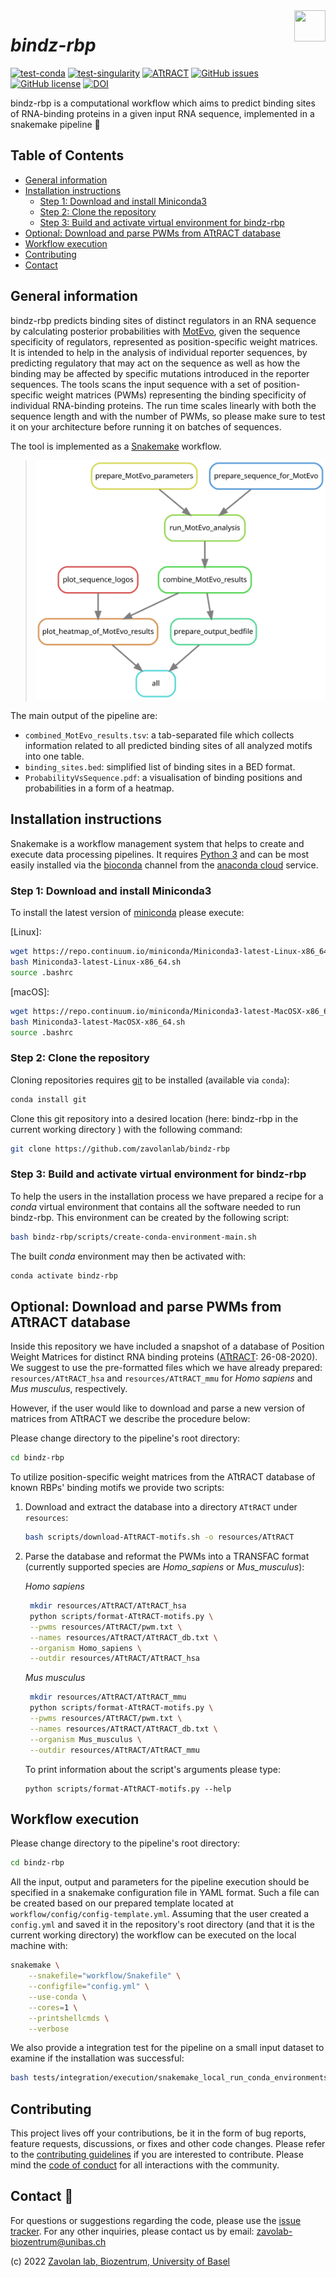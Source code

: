 <img align="right" width="50" height="50" src="images/logo.128px.png">

# _bindz-rbp_

[![test-conda](https://github.com/zavolanlab/bindz-rbp/workflows/test-conda/badge.svg?branch=dev)](https://github.com/zavolanlab/bindz-rbp/actions?query=workflow%3Atest-conda)
[![test-singularity](https://github.com/zavolanlab/bindz-rbp/workflows/test-singularity/badge.svg?branch=dev)](https://github.com/zavolanlab/bindz-rbp/actions?query=workflow%3Atest-singularity)
[![ATtRACT](https://github.com/zavolanlab/bindz-rbp/workflows/ATtRACT/badge.svg?branch=dev)](https://github.com/zavolanlab/bindz-rbp/actions?query=workflow%3AATtRACT)
[![GitHub issues](https://img.shields.io/github/issues/zavolanlab/bindz-rbp)](https://github.com/zavolanlab/bindz-rbp/issues)
[![GitHub license](https://img.shields.io/github/license/zavolanlab/bindz-rbp)](https://github.com/zavolanlab/bindz-rbp/blob/dev/LICENSE)
[![DOI](https://zenodo.org/badge/DOI/10.5281/zenodo.4063595.svg)](https://doi.org/10.5281/zenodo.4063595)

bindz-rbp is a computational workflow which aims to predict binding sites of RNA-binding proteins in a given input RNA sequence, implemented in a snakemake pipeline 🐍

## Table of Contents

- [General information](#general-information)
- [Installation instructions](#installation-instructions)
  - [Step 1: Download and install Miniconda3](#step-1-download-and-install-miniconda3)
  - [Step 2: Clone the repository](#step-2-clone-the-repository)
  - [Step 3: Build and activate virtual environment for bindz-rbp](#step-3-build-and-activate-virtual-environment-for-bindz-rbp)
- [Optional: Download and parse PWMs from ATtRACT database](#optional-download-and-parse-pwms-from-attract-database)
- [Workflow execution](#workflow-execution)
- [Contributing](#contributing)
- [Contact](#contact-📨)

## General information

bindz-rbp predicts binding sites of distinct regulators in an RNA sequence by calculating posterior probabilities with [MotEvo], given the sequence specificity of regulators, represented as position-specific weight matrices. It is intended to help in the analysis of individual reporter sequences, by predicting regulatory that may act on the sequence as well as how the binding may be affected by specific mutations introduced in the reporter sequences. The tools scans the input sequence with a set of position-specific weight matrices (PWMs) representing the binding specificity of individual RNA-binding proteins. The run time scales linearly with both the sequence length and with the number of PWMs, so please make sure to test it on your architecture before running it on batches of sequences.

The tool is implemented as a [Snakemake] workflow.

> ![rule_graph][rule-graph]

The main output of the pipeline are:
* `combined_MotEvo_results.tsv`: a tab-separated file which collects information related to all predicted binding sites of all analyzed motifs into one table.
* `binding_sites.bed`: simplified list of binding sites in a BED format.
* `ProbabilityVsSequence.pdf`: a visualisation of binding positions and probabilities in a form of a heatmap.

## Installation instructions

Snakemake is a workflow management system that helps to create and execute data processing pipelines. It requires [Python 3] and can be most easily installed via the [bioconda] channel from the [anaconda cloud] service.

### Step 1: Download and install Miniconda3

To install the latest version of [miniconda] please execute:  

[Linux]:

```bash
wget https://repo.continuum.io/miniconda/Miniconda3-latest-Linux-x86_64.sh
bash Miniconda3-latest-Linux-x86_64.sh
source .bashrc
```

[macOS]:

```bash
wget https://repo.continuum.io/miniconda/Miniconda3-latest-MacOSX-x86_64.sh
bash Miniconda3-latest-MacOSX-x86_64.sh
source .bashrc
```

### Step 2: Clone the repository

Cloning repositories requires [git] to be installed (available via `conda`): 

```bash
conda install git
```

Clone this git repository into a desired location (here: bindz-rbp in the current working directory ) with the following command:

```bash
git clone https://github.com/zavolanlab/bindz-rbp
```

### Step 3: Build and activate virtual environment for bindz-rbp

To help the users in the installation process we have prepared a recipe for a *conda* virtual environment that contains all the software needed to run bindz-rbp. This environment can be created by the following script:

```bash
bash bindz-rbp/scripts/create-conda-environment-main.sh
```

The built *conda* environment may then be activated with:

```bash
conda activate bindz-rbp
```

## Optional: Download and parse PWMs from ATtRACT database

Inside this repository we have included a snapshot of a database of Position Weight Matrices for distinct RNA binding proteins ([ATtRACT]: 26-08-2020). We suggest to use the pre-formatted files which we have already prepared: `resources/ATtRACT_hsa` and `resources/ATtRACT_mmu` for *Homo sapiens* and *Mus musculus*, respectively.

However, if the user would like to download and parse a new version of matrices from ATtRACT we describe the procedure below:

Please change directory to the pipeline's root directory:

```bash
cd bindz-rbp
```

To utilize position-specific weight matrices from the ATtRACT database of known RBPs' binding motifs we provide two scripts:

1. Download and extract the database into a directory `ATtRACT` under `resources`:
   ```bash
   bash scripts/download-ATtRACT-motifs.sh -o resources/ATtRACT
   ```
2. Parse the database and reformat the PWMs into a TRANSFAC format (currently supported species are *Homo_sapiens* or *Mus_musculus*):
   
   *Homo sapiens*
   ```bash
    mkdir resources/ATtRACT/ATtRACT_hsa
    python scripts/format-ATtRACT-motifs.py \
    --pwms resources/ATtRACT/pwm.txt \
    --names resources/ATtRACT/ATtRACT_db.txt \
    --organism Homo_sapiens \
    --outdir resources/ATtRACT/ATtRACT_hsa
   ```

   *Mus musculus*
   ```bash
    mkdir resources/ATtRACT/ATtRACT_mmu
    python scripts/format-ATtRACT-motifs.py \
    --pwms resources/ATtRACT/pwm.txt \
    --names resources/ATtRACT/ATtRACT_db.txt \
    --organism Mus_musculus \
    --outdir resources/ATtRACT/ATtRACT_mmu
   ```

    To print information about the script's arguments please type:

    ```
    python scripts/format-ATtRACT-motifs.py --help
    ```

## Workflow execution

Please change directory to the pipeline's root directory:

```bash
cd bindz-rbp
```

All the input, output and parameters for the pipeline execution should be specified in a snakemake configuration file in YAML format. Such a file can be created based on our prepared template located at `workflow/config/config-template.yml`. Assuming that the user created a `config.yml` and saved it in the repository's root directory (and that it is the current working directory) the workflow can be executed on the local machine with:

```bash
snakemake \
    --snakefile="workflow/Snakefile" \
    --configfile="config.yml" \
    --use-conda \
    --cores=1 \
    --printshellcmds \
    --verbose
```

We also provide a integration test for the pipeline on a small input dataset to examine if the installation was successful:

```bash
bash tests/integration/execution/snakemake_local_run_conda_environments.sh
```

## Contributing

This project lives off your contributions, be it in the form of bug reports,
feature requests, discussions, or fixes and other code changes. Please refer
to the [contributing guidelines](CONTRIBUTING.md) if you are interested to
contribute. Please mind the [code of conduct](CODE_OF_CONDUCT.md) for all
interactions with the community.

## Contact 📨

For questions or suggestions regarding the code, please use the
[issue tracker][res-issue-tracker]. For any other inquiries, please contact us
by email: <zavolab-biozentrum@unibas.ch>

(c) 2022 [Zavolan lab, Biozentrum, University of Basel][res-zavolab]

[MotEvo]: https://academic.oup.com/bioinformatics/article/28/4/487/212418
[Snakemake]: https://snakemake.readthedocs.io/en/stable/
[rule-graph]: images/rulegraph.svg
[Python 3]: https://www.python.org/download/releases/3.0/
[bioconda]: https://bioconda.github.io/
[anaconda cloud]: https://anaconda.org/
[miniconda]: https://docs.conda.io/en/latest/miniconda.html
[git]: https://git-scm.com/
[ATtRACT]: https://attract.cnic.es/index
[res-issue-tracker]: <https://github.com/zavolanlab/bindz-rbp/issues>
[res-zavolab]: <https://zavolan.biozentrum.unibas.ch/>
